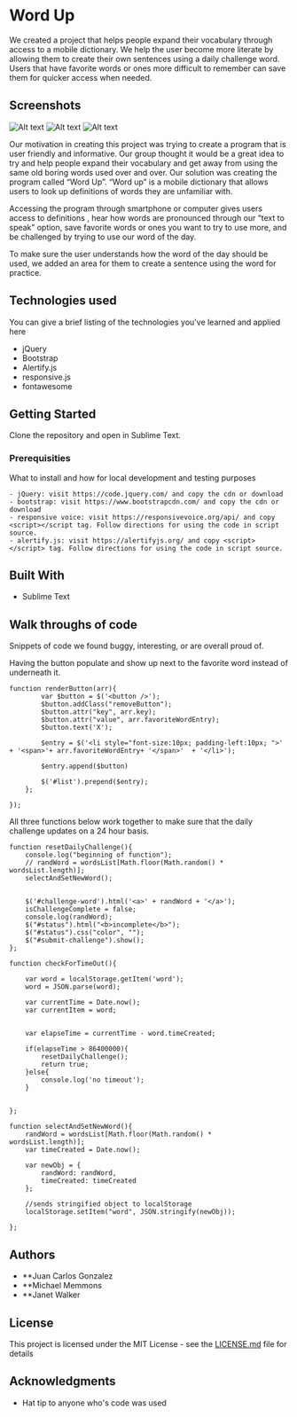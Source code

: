 # Word Up

We created a project that helps people expand their vocabulary through access to a mobile dictionary. We help the user become more literate by allowing them to create their own sentences using a daily challenge word. Users that have favorite words or ones more difficult to remember can save them for quicker access when needed.

## Screenshots
![Alt text](http://i1044.photobucket.com/albums/b447/janetwalker271989/definition_zpsjjstmbis.jpg)   ![Alt text](http://i1044.photobucket.com/albums/b447/janetwalker271989/favorite_zpspu8lkpxz.jpg)   ![Alt text](http://i1044.photobucket.com/albums/b447/janetwalker271989/challenge_zpsm7lixdiz.jpg)

Our motivation in creating this project was trying to create a program that is user friendly and informative. Our group thought it would be a great idea to try and help people expand their vocabulary and get away from using the same old boring words used over and over. Our solution was creating the program called “Word Up”.  “Word up” is a mobile dictionary that allows users to look up definitions of words they are unfamiliar with.

Accessing the program through smartphone or computer gives users access to definitions , hear how words are pronounced through our “text to speak” option, save favorite words or ones you want to try to use more, and be challenged by trying to use our word of the day. 

To make sure the user understands how the word of the day should be used, we added an area for them to create a sentence using the word for practice.





## Technologies used
You can give a brief listing of the technologies you've learned and applied here
- jQuery
- Bootstrap
- Alertify.js
- responsive.js
- fontawesome

## Getting Started

Clone the repository and open in Sublime Text.

### Prerequisities

What to install and how for local development and testing purposes

```
- jQuery: visit https://code.jquery.com/ and copy the cdn or download
- bootstrap: visit https://www.bootstrapcdn.com/ and copy the cdn or download
- responsive voice: visit https://responsivevoice.org/api/ and copy <script></script tag. Follow directions for using the code in script source.
- alertify.js: visit https://alertifyjs.org/ and copy <script></script> tag. Follow directions for using the code in script source.
```

## Built With

* Sublime Text

## Walk throughs of code
Snippets of code we found buggy, interesting, or are overall proud of.  

Having the button populate and show up next to the favorite word instead of underneath it.

```
function renderButton(arr){
        var $button = $('<button />');
        $button.addClass("removeButton");
        $button.attr("key", arr.key);
        $button.attr("value", arr.favoriteWordEntry);
        $button.text('X');

        $entry = $('<li style="font-size:10px; padding-left:10px; ">' + '<span>'+ arr.favoriteWordEntry+ '</span>'  + '</li>');

        $entry.append($button)

        $('#list').prepend($entry);
    };

});
```
All three functions below work together to make sure that the daily challenge updates on a 24 hour basis.
```
function resetDailyChallenge(){
	console.log("beginning of function");
	// randWord = wordsList[Math.floor(Math.random() *  wordsList.length)];
	selectAndSetNewWord();


	$('#challenge-word').html('<a>' + randWord + '</a>');
	isChallengeComplete = false;
	console.log(randWord);
	$("#status").html("<b>incomplete</b>");
	$("#status").css("color", "");
	$("#submit-challenge").show();
};
```
```
function checkForTimeOut(){

	var word = localStorage.getItem('word');
	word = JSON.parse(word);

	var currentTime = Date.now();
	var currentItem = word;


	var elapseTime = currentTime - word.timeCreated;

	if(elapseTime > 86400000){
		resetDailyChallenge();
		return true;
	}else{
		console.log('no timeout');
	}
	

};
```
```
function selectAndSetNewWord(){
	randWord = wordsList[Math.floor(Math.random() *  wordsList.length)];
	var timeCreated = Date.now();

	var newObj = {
		randWord: randWord,
		timeCreated: timeCreated
	};

	//sends stringified object to localStorage
	localStorage.setItem("word", JSON.stringify(newObj));

};
```

## Authors

* **Juan Carlos Gonzalez
* **Michael Memmons
* **Janet Walker

## License

This project is licensed under the MIT License - see the [LICENSE.md](LICENSE.md) file for details

## Acknowledgments

* Hat tip to anyone who's code was used

